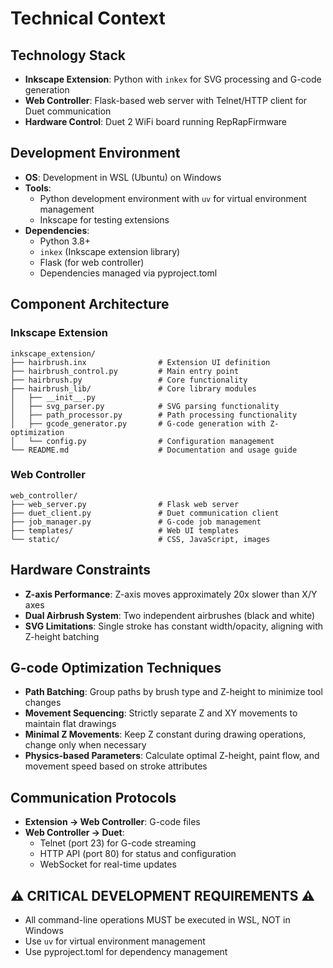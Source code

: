 # Technical Context

## Technology Stack
- **Inkscape Extension**: Python with `inkex` for SVG processing and G-code generation
- **Web Controller**: Flask-based web server with Telnet/HTTP client for Duet communication
- **Hardware Control**: Duet 2 WiFi board running RepRapFirmware

## Development Environment
- **OS**: Development in WSL (Ubuntu) on Windows
- **Tools**: 
  - Python development environment with `uv` for virtual environment management
  - Inkscape for testing extensions
- **Dependencies**: 
  - Python 3.8+
  - `inkex` (Inkscape extension library)
  - Flask (for web controller)
  - Dependencies managed via pyproject.toml

## Component Architecture

### Inkscape Extension
```
inkscape_extension/
├── hairbrush.inx                # Extension UI definition
├── hairbrush_control.py         # Main entry point
├── hairbrush.py                 # Core functionality
├── hairbrush_lib/               # Core library modules
│   ├── __init__.py
│   ├── svg_parser.py            # SVG parsing functionality
│   ├── path_processor.py        # Path processing functionality
│   ├── gcode_generator.py       # G-code generation with Z-optimization
│   └── config.py                # Configuration management
└── README.md                    # Documentation and usage guide
```

### Web Controller
```
web_controller/
├── web_server.py                # Flask web server
├── duet_client.py               # Duet communication client
├── job_manager.py               # G-code job management
├── templates/                   # Web UI templates
└── static/                      # CSS, JavaScript, images
```

## Hardware Constraints
- **Z-axis Performance**: Z-axis moves approximately 20x slower than X/Y axes
- **Dual Airbrush System**: Two independent airbrushes (black and white)
- **SVG Limitations**: Single stroke has constant width/opacity, aligning with Z-height batching

## G-code Optimization Techniques
- **Path Batching**: Group paths by brush type and Z-height to minimize tool changes
- **Movement Sequencing**: Strictly separate Z and XY movements to maintain flat drawings
- **Minimal Z Movements**: Keep Z constant during drawing operations, change only when necessary
- **Physics-based Parameters**: Calculate optimal Z-height, paint flow, and movement speed based on stroke attributes

## Communication Protocols
- **Extension → Web Controller**: G-code files
- **Web Controller → Duet**: 
  - Telnet (port 23) for G-code streaming
  - HTTP API (port 80) for status and configuration
  - WebSocket for real-time updates

## ⚠️ CRITICAL DEVELOPMENT REQUIREMENTS ⚠️
- All command-line operations MUST be executed in WSL, NOT in Windows
- Use `uv` for virtual environment management
- Use pyproject.toml for dependency management 